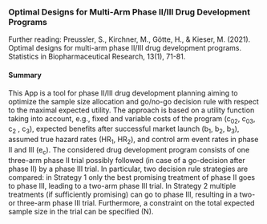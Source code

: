 ### Optimal Designs for Multi-Arm Phase II/III Drug Development Programs

Further reading: Preussler, S., Kirchner, M., Götte, H., & Kieser, M. (2021). Optimal designs for multi-arm phase II/III drug development programs. Statistics in Biopharmaceutical Research, 13(1), 71-81.

#### Summary
This App is a tool for phase II/III drug development planning aiming to optimize the sample size allocation and go/no-go decision rule with respect to the maximal expected utility. The approach is based on a utility function taking into account, e.g., fixed and variable costs of the program (c<sub>02</sub>, c<sub>03</sub>, c<sub>2</sub> , c<sub>3</sub>), expected benefits after successful market launch (b<sub>1</sub>, b<sub>2</sub>, b<sub>3</sub>), assumed true hazard rates (HR<sub>1</sub>, HR<sub>2</sub>), and control arm event rates in phase II and III (e<sub>c</sub>). The considered drug development program consists of one three-arm phase II trial possibly followed (in case of a go-decision after phase II) by a phase III trial.
In particular, two decision rule strategies are compared: in Strategy 1 only the best promising treatment of phase II goes to phase III, leading to a two-arm phase III trial. In Strategy 2 multiple treatments (if sufficiently promising) can go to phase III, resulting in a two- or three-arm phase III trial. Furthermore, a constraint on the total expected sample size in the trial can be specified (N).


